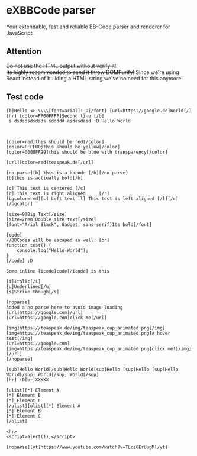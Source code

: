 # eXBBCode parser
Your extendable, fast and reliable BB-Code parser and renderer for JavaScript.  

## Attention
~~Do not use the HTML output without verify it!  
Its highly recommended to send it throw DOMPurify!~~
Since we're using React instead of building a HTML string we've no need for this anymore!

## Test code
```bbcode
[b]Hello <> \\\\[font=arial]:_D[/font] [url=https://google.de]World[/] [hr] [color=FF00FFFF]Second line [/b]
 s dsdsdsdsdsds sddddd asdasdasd :D Hello World



[color=red]this should be red[/color]
[color=FFFF00]this should be yellow[/color]
[color=0000FF99]this should be blue with transparency[/color]

[url][color=red]teaspeak.de[/url]

[no-parse][b] this is a bbcode [/b][/no-parse]
[b]this is actiually bold[/b]

[c] This text is centered [/c]
[r] This text is right aligned     [/r]
[bgcolor=red][c] Left text [l] This test is left aligned [/l][/c][/bgcolor]

[size=9]Big Text[/size]
[size=2rem]Double size text[/size]
[font="Arial Black", Gadget, sans-serif]Its bold[/font]

[code]
//BBCodes will be escaped as well: [br]
function test() {
    console.log("Hello World");
}
[/code] :D

Some inline [icode]code[/icode] is this

[i]Italic[/i]
[u]Underlined[/u]
[s]Strike though[/s]

[noparse]
Added a no parse here to avoid image loading
[url]https://google.com[/url]
[url=https://google.com]click me[/url]

[img]https://teaspeak.de/img/teaspeak_cup_animated.png[/img]
[img=https://teaspeak.de/img/teaspeak_cup_animated.png]A hover test[/img]
[url=https://google.com][img=https://teaspeak.de/img/teaspeak_cup_animated.png]click me![/img][/url]
[/noparse]

[sub]Hello World[/sub]Hello World[sup]Hello [sup]Hello [sup]Hello World[/sup] World[/sup] World[/sup]
[hr] :D[br]XXXXX

[ulist][*] Element A
[*] Element B
[*] Element C
[/ulist][olist][*] Element A
[*] Element B
[*] Element C
[/olist]

<hr>
<script>alert(1);</script>

[noparse][yt]https://www.youtube.com/watch?v=TLci6ErUugM[/yt]
```

